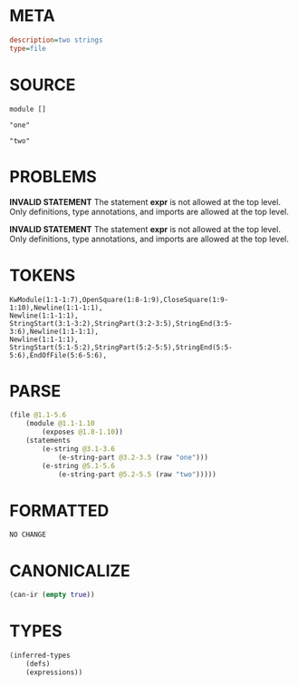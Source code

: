 # META
~~~ini
description=two strings
type=file
~~~
# SOURCE
~~~roc
module []

"one"

"two"
~~~
# PROBLEMS
**INVALID STATEMENT**
The statement **expr** is not allowed at the top level.
Only definitions, type annotations, and imports are allowed at the top level.

**INVALID STATEMENT**
The statement **expr** is not allowed at the top level.
Only definitions, type annotations, and imports are allowed at the top level.

# TOKENS
~~~zig
KwModule(1:1-1:7),OpenSquare(1:8-1:9),CloseSquare(1:9-1:10),Newline(1:1-1:1),
Newline(1:1-1:1),
StringStart(3:1-3:2),StringPart(3:2-3:5),StringEnd(3:5-3:6),Newline(1:1-1:1),
Newline(1:1-1:1),
StringStart(5:1-5:2),StringPart(5:2-5:5),StringEnd(5:5-5:6),EndOfFile(5:6-5:6),
~~~
# PARSE
~~~clojure
(file @1.1-5.6
	(module @1.1-1.10
		(exposes @1.8-1.10))
	(statements
		(e-string @3.1-3.6
			(e-string-part @3.2-3.5 (raw "one")))
		(e-string @5.1-5.6
			(e-string-part @5.2-5.5 (raw "two")))))
~~~
# FORMATTED
~~~roc
NO CHANGE
~~~
# CANONICALIZE
~~~clojure
(can-ir (empty true))
~~~
# TYPES
~~~clojure
(inferred-types
	(defs)
	(expressions))
~~~
